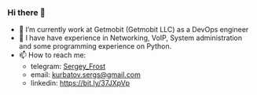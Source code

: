 ### Hi there 👋

- 🔭 I’m currently work at Getmobit (Getmobit LLC) as a DevOps engineer
- 🌱 I have have experience in Networking, VoIP, System administration and some programming experience on Python.
- 📫 How to reach me:
  - telegram: [Sergey_Frost](https://t.me/sergey_frost)
  - email: kurbatov.sergs@gmail.com
  - linkedin: https://bit.ly/37JXpVp
